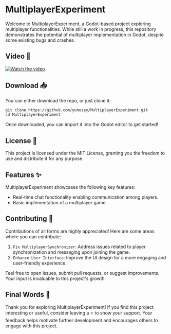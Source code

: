 # MultiplayerExperiment

Welcome to MultiplayerExperiment, a Godot-based project exploring multiplayer functionalities. While still a work in progress, this repository demonstrates the potential of multiplayer implementation in Godot, despite some existing bugs and crashes.

## Video 🎥
[![Watch the video](https://img.youtube.com/vi/VBpq_zx8DJI/maxresdefault.jpg)](https://youtu.be/VBpq_zx8DJI)

## Download 📥
You can either download the repo, or just clone it:

```bash
git clone https://github.com/yunusey/MultiplayerExperiment.git
cd MultiplayerExperiment
```

Once downloaded, you can import it into the Godot editor to get started!

## License 📃
This project is licensed under the MIT License, granting you the freedom to use and distribute it for any purpose.

## Features ✨
MultiplayerExperiment showcases the following key features:
- Real-time chat functionality enabling communication among players.
- Basic implementation of a multiplayer game.

## Contributing 🤝
Contributions of all forms are highly appreciated! Here are some areas where you can contribute:
1. `Fix MultiplayerSynchronizer`: Address issues related to player synchronization and messaging upon joining the game.
2. `Enhance User Interface`: Improve the UI design for a more engaging and user-friendly experience.

Feel free to open issues, submit pull requests, or suggest improvements. Your input is invaluable to this project's growth.

## Final Words 💬
Thank you for exploring MultiplayerExperiment! If you find this project interesting or useful, consider leaving a ⭐️ to show your support. Your feedback helps motivate further development and encourages others to engage with this project.
